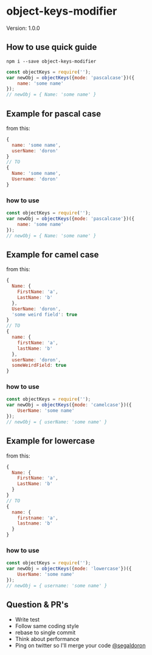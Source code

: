 # object-keys-modifier

Version: 1.0.0

## How to use quick guide
```
npm i --save object-keys-modifier
```
```javascript
const objectKeys = require('');
var newObj = objectKeys({mode: 'pascalcase'})({
    name: 'some name'
});
// newObj = { Name: 'some name' }
```


## Example for pascal case
from this:
```javascript
{
  name: 'some name',
  userName: 'doron'
}
// TO
{
  Name: 'some name',
  Username: 'doron'
}
```

### how to use
```javascript
const objectKeys = require('');
var newObj = objectKeys({mode: 'pascalcase'})({
    name: 'some name'
});
// newObj = { Name: 'some name' }
```


## Example for camel case
from this:
```javascript
{
  Name: {
    FirstName: 'a',
    LastName: 'b'
  },
  UserName: 'doron',
  'some weird field': true
}
// TO
{
  name: {
    firstName: 'a',
    lastName: 'b'
  },
  userName: 'doron',
  someWeirdField: true
}
```
### how to use
```javascript
const objectKeys = require('');
var newObj = objectKeys({mode: 'camelcase'})({
    UserName: 'some name'
});
// newObj = { userName: 'some name' }
```


## Example for lowercase
from this:
```javascript
{
  Name: {
    FirstName: 'a',
    LastName: 'b'
  }
}
// TO
{
  name: {
    firstname: 'a',
    lastname: 'b'
  }
}
```
### how to use
```javascript
const objectKeys = require('');
var newObj = objectKeys({mode: 'lowercase'})({
    UserName: 'some name'
});
// newObj = { username: 'some name' }
```

## Question & PR's
- Write test
- Follow same coding style
- rebase to single commit
- Think about performance
- Ping on twitter so I'll merge your code [@segaldoron](https://twitter.com/segaldoron)
